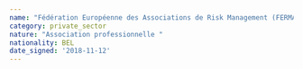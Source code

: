 ```yaml
---
name: "Fédération Européenne des Associations de Risk Management (FERMA)"
category: private_sector
nature: "Association professionnelle "
nationality: BEL
date_signed: '2018-11-12'
---
```

    